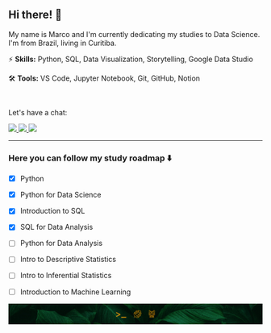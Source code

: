 ## Hi there! 🍃

My name is Marco and I'm currently dedicating my studies to Data Science. I'm from Brazil, living in Curitiba.

⚡ __Skills:__ Python, SQL, Data Visualization, Storytelling, Google Data Studio

🛠️ __Tools:__ VS Code, Jupyter Notebook, Git, GitHub, Notion

<br/>

Let's have a chat:

<a href="https://www.linkedin.com/in/marconasg/" alt="LinkedIn">
    <img src="https://img.shields.io/badge/-Linkedin-01402E?style=for-the-badge&logo=LinkedIn&logoColor=FFFFFF&link=https://www.linkedin.com/in/marconasg/"/>
</a>

<a href="https://www.instagram.com/marconasg/" alt="Instagram">
    <img src="https://img.shields.io/badge/-Instagram-01402E?style=for-the-badge&logo=Instagram&logoColor=FFFFFF&link=https://www.instagram.com/marconasg"/>
</a>

<a href="mailto:marko.nasg@gmail.com" alt="Gmail">
    <img src="https://img.shields.io/badge/-Gmail-01402E?style=for-the-badge&logo=Gmail&logoColor=FFFFFF&link=mailto:marko.nasg@gmail.com"/>
</a>

---

### Here you can follow my study roadmap ⬇️
- [x] Python
- [x] Python for Data Science
- [x] Introduction to SQL
- [x] SQL for Data Analysis
- [ ] Python for Data Analysis
- [ ] Intro to Descriptive Statistics
- [ ] Intro to Inferential Statistics
- [ ] Introduction to Machine Learning


![](assets/profile-bottom.jpg)